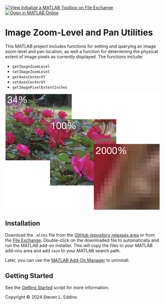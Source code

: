 [![View Initialize a MATLAB Toolbox on File Exchange](https://www.mathworks.com/matlabcentral/images/matlab-file-exchange.svg)](https://www.mathworks.com/matlabcentral/fileexchange/167316-image-zoom-level-and-pan-utilities) [![Open in MATLAB Online](https://www.mathworks.com/images/responsive/global/open-in-matlab-online.svg)](https://matlab.mathworks.com/open/github/v1?repo=eddins/imzm&file=toolbox/gettingStarted.mlx)

# Image Zoom-Level and Pan Utilities

This MATLAB project includes functions for setting and querying an image zoom level and pan location, as well a function for determining the physical extent of image pixels as currently displayed. The functions include:

- `getImageZoomLevel`
- `setImageZoomLevel`
- `getAxesCenterXY`
- `setAxesCenterXY`
- `getImagePixelExtentInches`

![](./images/roses-zoom-collage.png)

## Installation

Download the `.mltbx` file from the [GitHub repository releases area](https://github.com/eddins/imzm/releases/) or from the [File Exchange](https://www.mathworks.com/matlabcentral/fileexchange/167316-image-zoom-level-and-pan-utilities). Double-click on the downloaded file to automatically and run the MATLAB add-on installer. This will copy the files to your MATLAB add-ons area and add `imzm` to your MATLAB search path.

Later, you can use the [MATLAB Add-On Manager](https://www.mathworks.com/help/matlab/matlab_env/get-add-ons.html) to uninstall.

## Getting Started

See the [Getting Started](https://viewer.mathworks.com/?viewer=live_code&url=https%3A%2F%2Fwww.mathworks.com%2Fmatlabcentral%2Fmlc-downloads%2Fdownloads%2F5f282b56-740d-4296-8a73-c75e61f8c6e0%2F0af0c32c-1a49-4034-9676-d77041c060bf%2Ffiles%2FgettingStarted.mlx&embed=web) script for more information.

Copyright &copy; 2024 Steven L. Eddins